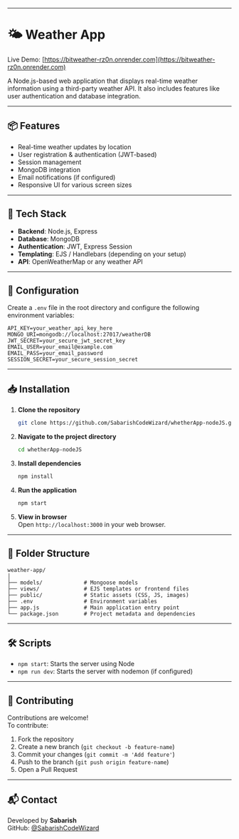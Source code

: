 
---

# 🌤️ Weather App

Live Demo: [https://bitweather-rz0n.onrender.com](https://bitweather-rz0n.onrender.com)

A Node.js-based web application that displays real-time weather information using a third-party weather API. It also includes features like user authentication and database integration.

---

## 📦 Features

- Real-time weather updates by location
- User registration & authentication (JWT-based)
- Session management
- MongoDB integration
- Email notifications (if configured)
- Responsive UI for various screen sizes

---

## 🚀 Tech Stack

- **Backend**: Node.js, Express
- **Database**: MongoDB
- **Authentication**: JWT, Express Session
- **Templating**: EJS / Handlebars (depending on your setup)
- **API**: OpenWeatherMap or any weather API

---

## 🔧 Configuration

Create a `.env` file in the root directory and configure the following environment variables:

```env
API_KEY=your_weather_api_key_here
MONGO_URI=mongodb://localhost:27017/weatherDB
JWT_SECRET=your_secure_jwt_secret_key
EMAIL_USER=your_email@example.com
EMAIL_PASS=your_email_password
SESSION_SECRET=your_secure_session_secret
```

---

## 📥 Installation

1. **Clone the repository**  
   ```bash
   git clone https://github.com/SabarishCodeWizard/whetherApp-nodeJS.git
   ```

2. **Navigate to the project directory**  
   ```bash
   cd whetherApp-nodeJS
   ```

3. **Install dependencies**  
   ```bash
   npm install
   ```

4. **Run the application**  
   ```bash
   npm start
   ```

5. **View in browser**  
   Open `http://localhost:3000` in your web browser.

---

## 📂 Folder Structure

```
weather-app/
│
├── models/             # Mongoose models
├── views/              # EJS templates or frontend files
├── public/             # Static assets (CSS, JS, images)
├── .env                # Environment variables
├── app.js              # Main application entry point
└── package.json        # Project metadata and dependencies
```

---

## 🛠️ Scripts

- `npm start`: Starts the server using Node
- `npm run dev`: Starts the server with nodemon (if configured)

---

## 🤝 Contributing

Contributions are welcome!  
To contribute:

1. Fork the repository
2. Create a new branch (`git checkout -b feature-name`)
3. Commit your changes (`git commit -m 'Add feature'`)
4. Push to the branch (`git push origin feature-name`)
5. Open a Pull Request


---

## 📬 Contact

Developed by **Sabarish**  
GitHub: [@SabarishCodeWizard](https://github.com/SabarishCodeWizard)

